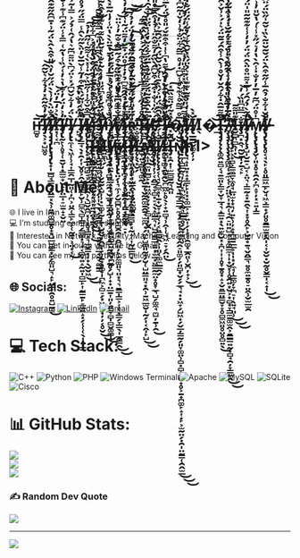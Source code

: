 <p align="center">
  <img src="https://github.com/7oSkaaa/7oSkaaa/blob/main/Images/about_me.gif?raw=true" width="100px">
</p>
<h1 align="center">ʜ̵̻̥̅̕̕̚͝Ι̵̸̷̡̛̖͕̟̺͖̥̾̒͒̃̂̽̒̉͋͛̌͂̂͝Ι̵̵̴̵̶̵̶̴̶̷̸̨̡̡̡̢̢̧̡̢̛̟̩̲̻̘͇̯͙̤͇͓̖̹͍̯͚̻̱̥̟̖̺̲̺̼̳͙̼̗͚͈̺͉̝̙̤͇̦̯̥͍̺̰̫̉̐̈̀̓͗̀̀̈́̋̆̓̏̈̎͒̂̀̂̀̈́͂͗̇̄͆̑̋͂͊̂̃͂͛̈͌̇̿̀͛̾̒͑͂̆̊͊͌̂͒̄͒́̌͒̀́̅̈́͗̋̚̚̚̕͘̕͜͝͝ɪ̵̴̵̛͓̜͔̪̐̀͐̒̅̓̈́͝Ι̷̸̸̸̶̴̧̢̰̙̹̥̞̜̱̬̩̟̳̫̟̮̠̙̤̲̩̠̫̱̝̝̬̤̒͐̒̈́̓͋̔͛̓͑́̏̾̔̃͑̿̽̾̈́͊͆̾͊̾̆̀̌̓̀͑̇̋͘͝͠Ί̴̸̵̵̵̵̡̢̢̼̜̖͖̹̹̘͎͇̯̲͎̰͈̜̦̪͕̤̯̜͇̙̲̦̜̰̱̘͕̤͙͔̀̈́̒͋̌̆͆́̽͐̈́͆̀̈͌͆͂͛̔́̂͑̉́͐̿̍̃͐̽̒̈́͛̇͆̒̃̏̈́̀̃̕͜͝͝͝ ̵̙͉̺̈́̈́́͑̐̔̉Ι̶̸̴̴̵̵̷̵̸̷̧̢̗͇̘̖͙̯̦͎̬̥͕̭̝̳̪͇̙̮̹̻̼̖̻͎͇̠̗̳͚̣͉̘͔̻̟͍̝̰͍̩̻̲̙͎̰̳̱̙̠̳͖̝͓̗̜̜̜̖̩̠̹͇̇̂̆͑̎͂́̏̀̄͒̒̃̾̆̅̆̓̈̀̃̋̀̑̾̿̈́̋̉̊̈́͆͋̃͛͂̈̓̈́̀̀͗́̄̅̍͘̚̚͘͝Ι̴̴̴̸̵̧̢̨̨̨̨̟͎̲͔̪̺̠͕̮̞̟̯̹̖̺̬̭̪͓̜̟̥̘̳͓͉̫̮͇͓̩̟̖̮̬͖̿͒̌͋̍͗̋̄̏͐͂̇͗̽̀͑͌̃͑̋̂̓̉̚͜͜͠͝͝ᴛ̴̶̴̵̶̨̨̡̹͇͓͕͉̲͙̗̪͖̯̭̙͓̗͓̜̞̞̞͙͚̙̜̰͒́͛̄͛̿͒̋̀̂̄̔̍̈́̃̔̄̎̾̍̚̕͜Ι̵̵̸̵̶̸̵̶̴̷̴̵̡̧̢̨̨̡̛̘̺̞̩̮̝̜̬̰̰̝̺̩̹̣̠͚̩̰̹̱̩̺̤̬͎̭̺̩̗̹̱͙̥͚̞̩̪̼͕̻̠̗͙͖̼͙̣̦̦͔̥̮̽̈́̂̌̇̽͆̈́̎̓̾̀͂͐̐̀̽̌̃̈̀͌̔͛͊͌̽̂̀̃̌͛̑̍̈́͆̈́̽̽̓͋͌̆̌͗̓̈́́͋̄̓̆̔͛̈͊̀̓̂̒͊͊̀͒̍̍̿̑͒̅͘͘̚͘̚̕̚͘͘͜͜͝͠͝͝͠ʜ̸̷̴̷̶̷̷̶̴̵̵̸̸̶̵̡̡̨̢̢̛̳͔̺͔̯̝̦̻͈̼̼̯̘̮̲̱̹͇̯̰̠̫͖͕̫̱̙̝̳̠̰̪̪̠̰̥̗̺̹̟̣̤̲̱͎͈̦͍͇̞̻̩̻̬͚̻̩͒̐͗̊͆̌͌͑̀͗̿̒̒̓̀̄̔̄̈̀̀̔̈̾̒̍͂̅̽̀̌̃͗̈́̀̀̉̓̂͆̎̐̐͆̽̋̈̈́͆̍͑͛͛̀͐͌̀̌͌͌̊́͗̃̋̅͗̃̾͂̿̚̚͜͠͝͝͝͝͝͝ᴇ̸̶̸̸̢̛͇̝̲̳̩̺̳̱̊͗̿͑͆͑̔̄͑͌͆́̋̚͝Ι̵̶̷̷̴̵̡̡̨̡̛͎̭̩͇̰͔͇̙̪̗̩̖̘͎̪̭̝̹̤͔̗̰̖̘̠̣͗̍̓̒̉̑̑͌͆̉̓̇̾̊̈́̇̄̌̒͌̈́͂̍͑́̓̓̀̆̍̅̈́̈́̀͘̚͠͠͠͠ʀ̵̶̶̷̷̵̨̛͚̖͎͇͔͙͎̜͈̣̥̙̩̫̳̭͔̣̥̤̫̻͈̙͗̈́̇̎̽̆́͌̋̌̑̃̓͒̄̄̑͐̄́͊̆̓͘͘͘͠Ἰ̴̷̵̶̨̛̛͎͕̤̮̲̻̞͍͕̳͈̞͚̰̋̊͗̇̋͗͐́̿͗̉̉̊̇͒͗͂́͐̓̀̈́̅͒̚̚̚̚Ι̴̵̵̸̸̵̡̧̨͖͙̞̭̝̩̯̼͈̲̻̙̣͍͖͖͙̞̣͕̠̻̩̩̬̯͎͗̅͐̑̐̄͂̈́́͋̆̉̀̅̈́͋͐̌̒̇̾̈́̈̓͋̑̔̐̋́͘͘̕͝͠͠͝ᴇ̷̶̶̴̷̸̴̶̶̶̴̷̵̨̨̧̡̧̡̡̨̢̛̞̦̹͔̭͇͔̞̻͓̠͔̖̝͚̳͉̩̺̰̫̳̲̝͍͙̫̲͓͖̳̰̼̤̟̥̞̲͉̺̗͚̼̘̼̺̦̱̹̯̽́͛̋̍͑̐̇͒̅́͒̌͆̂̀̏̑̓͌̐̂̈͗̉̒͒̏͆̊̎͐̀̏̀̓͒̈́͆͋̓̀̄̊̂͂̊̓̕̚̕͘͘̕͜͠ ̵̈́̎͛͝Ι̴̷̵̴̷̴̸̴̸̶̡̡̡̛̺̗̬̰̻͓͙͔̭̮̞̮̪̲͖̙̥̖͕̟͍̻̘̹̭͎̜̘͖̠̞̗̭̤̐̎̐̀̂̔̃̂̌̒̌̑́͌̔͆̾̍͒͒͊̌́̎̊̽̈́̍̅̈̿͛͑̑͋͗̈́̿̾́̌͗́͐͊̚͘̚͘͜͝͝͝͠͠͝͝͠�̷̸̴̸̴̷̸̡̢̧̧̧̨̣̲̜̪͇̰͉̩̙̤͓̪̫͖̖̝̰͉͇͇̥̗̬̟͙̼̹͋͌͆̓̏̌͊͋̏̽͒͋̎̓͗̂̀̀̑͛̂̈́̒́̉̌͗̎́̔̈́͋̈́͊̈́͗͘̕͝Ι̴̴̵̶̸̵̢̨̡̧̡̡̢̘̝̩͍͓̝̟̳̙̙̩͓̣͚̲͕̝̙͍͎̗͎͙̜̯͚͓̲̯͈̹̬̪̦̟͕̂̾̒̍̉̄̃̇͊͊͑̇͛̉̈́̏̽̌̑͋́̓̆̾̈́̈́̐̇͌͐̈́̑̋̈̈́̚͜͜͝Ῐ̸̢̲̳͇̮͚̗̹̦̽̀͘Ι̖�̷̲̚͝͠Ι̴̵̴̵̴̵̵̵̴̶̵̶̴̵̧̡̡̨̨̨̛̛͚̯͍̻͔̘̱̼͈̙͇̞̮̞̲̘͉̝͇͍̟̖͍̫̼̮͓̝̪͎͎͎̥̞̱̥͙̝͕̬͍͇̤͇̬̞̞̥̻̼͖͈̥̤̥̻͍̖̊͌̅̂̇͋́̂̌̒̌̊͗̀̑̾͒̑́̄͂̈́͛̍́͐͗̌͐̑̿̅̉́̽͐̉̈́͋̌̄́̉̐̌̌̓̎̓̈́͊̆̑̇͑̆̀͊͆̈́̌̌̅̈̔͊̆̇̉͌̾̑̚͘͘̕̕͘͜͝͝͝͝͝͠,̶̸̷̷̶̶̶̸̷̸̵̧̧̡̨̧̧̧̧̛̛͚͖̜̣̼͔̜̗̤̤̙͎͙̯̜̘̯̠͈͍̺͓̝͙͚̳̼͎̩̟̬͓̜̥̯͍͙̮͕͙̻͙̞̳̼̱͚̫̭͕̱̳̳͍̰͙̻̘̯̦̞͇͖̭̾̈̅̓͗̄͗̉̂͌͗͑̑͐̏̾̎̊́͌͋̋́͑͑͗̔͂̋̍̀͑̔͋͆̐̽̊̈̈̽̑̈̓̐́͑̎͐̉͂̽͑͋̄͘͜͜͝͝͠͝͠͠ ̴̴̸̴̵̸̷̵̶̴̴̴̨̨̡̨̡̙͕̟̻͕͇̼͇̞̼̥̘̲̤̫̟͙͉̦͍̙̹̦̝͙̪̱̱̲̲͕̩̩͙̦̼̘̜̳͚̦̞̪̠͎̖͍̘͈̹̏̑͐̉̅͊̏̎̓͒͗͛͑̃̃͊̀̾̈́͑̽̍̃̆̾́̽͒̅̀̔̓̐͋̋̎̆̾͂͑́̈́̓̆̿̋̔͋͛̄̿̈́͋̓̊̕͜͜͜͠͝͠͝Ι̶̮̻͉̻̖͎̣͊̎͌̄͜ɪ̸̷̷̶̧̪͙̭͉̰̮̱̩̦̱͔̙̐̿̈͆̎̏́̓̚̚͝Ι̸̴̷̶̵̶̶̴̶̨̡̡̨̧̛̺̩̮̱̠̺͔̝̤͉͎͇̰̝͓̱̭̖͎͙̞̥̭̙͕̮̱͙̱͉̬̭͇͉͍̥̼͍̱̥̠̤̭̹̮̫̲̫̯̒̃̀̉́̑́͗̅̽͌̈̊̈̀̂̈́̈́̓̒͗͑͊͊̃͂̎̍̈́̂̇͛̌̊̏͂̓̀̐̑̈̀͘̚͘͘͘̚̚͝͠͝͝ᴍ̵̷̴̸̸̵̨̢̧̢̧̡̬̹͈͙̥͓̯̭̦̪̝̞̦͓̠͍̩̳͆̍̊̈́͆̃̓̅̓̓̐̇̾̑̀̔̒͛́̋̽̾͑́̔̆̎̓͗̈́̊̚͘̚͝͝Ῐ̵̶̶̷̸̷̶̴̢̡̢̧̢̥͔̘̖̙͔̥͈͇͖̲̙̬̘͖͕̳̟̗͈̥̱̳̫̱̗̭̩͔͎̬̮̣̮̰̥̬͇̩͔̟̩̆̇͋̐̉̂̅̾̋͂͒̑̀̈́̌̃̆̈͂̀̏̍̌̃̍̋̏̈́̈̂͋̂̽̉̍̾͐͆͐̉̚̕͜͜͝͝͠ ̴͕̝͇͖͙̪̠̞͂̒́͛͝Ι̶̷̶̷̷̷̷̢̹̱̫̳͔̟̣̪͇̫̩̹̦͕͎͍̪̤͙̱̖͔̹̜͗̍̋̃̈́̆̌̋͐̎̾̊̔̅̀̉̂̈́̐̌̒̑͋͐͆͋̐́̚͘̕͘͘͜͠Ι̸̵̸̴̷̶̴̢̧̛̛̬̮̺̼̙̫̺͎̞͉̗̩͎̖̲͉̗̣̳̪̝̦͔͍͍̖͖̲̟̰̖̼͇͇̋͌̀̐̎́͊̇̈́̋̈́̔̊͑́̋̐̈̈́̀͌̈́̎͛̃̿̽̽̌̆̃͗̾͋͑͘͘͝͠Ι͍̼̜̗Ι̷̸̷̵̷̧̢̡̧̼̱͎̠͇͎͔͉̙̦̩̞̤͖̦̙̰̩̹̪̤̻̝͖̩̪͙̪̰̋͌͑̉̍̔̾̉̾͋͛̉̉̀̄͂̈́͊́̈́̚͘̚̕̚̚͝͠ᴋ̶̷̵̴̸̶̴̸̵̢̢̧̡̢̢̤̗̩͉̼̹̗̮̻̪̙̥̥̪̞̻̯̯̘̭̪͈̦̙̗̼͚͈͉͈͙͉͉̱͇̩̳͕͎̜̟̳̗̞̳̖̩̲̯͇̭̋̓̍̓͒̎́̐̇͊͆̅̀̎̈́̓̀̏́̀͒́̃̅͂̽̐͂̓͗̈̈̚̚̚͜͜͝͠͠͝ɪ̷̶̶̴̢̨̡̢̧̨̝͎̼͙̥̬̱̼̙͔͇̩̳͚̮̌̈͋̆͗̅̿̍̃́̔̒̚̚͝͝Ι̵̸̷̴̸̢̛͚͓̪̗͕͙͔͖͍̝̤̬̲̘̭̖͈̼̳̻̙͓̰̝̜͎̰̲̳̪͓̋͒̽̆̀̽̎̈͌̾̐̈́̓̽̀̔̌͊̑͂̂̋̈́̅̓̒̈́̓̉͗͘̚͜͝͝Ι̶̨̨̖͓̮̗̊̐͐̓̕͝ᴀ̶̵̸̴̷̸̶̷̧̡̧̧̧̧̢̛͓̬̱̜̬̰̯͚̱̭̱̘̫̼̪͔̗͖̙̺͚͈̰̣̗̮̜̺̤̳͈̘͙̯̹̱͖̲̫̮̩̰̗̩͔̭̩̙̺̿̏͆͂̋̔̌̈̑̃̃̂̓̿̈̄̓͆͊̆͂́͌̈́͋̈́̀̃̉̂͂̚̕̚̕̕͜͜͝͝͝Ῐ̴̝͔̮̬̒̉̏̚͠Ῐ̵̸̵̸̸̨̢̨̨̧͔̜̘̗̻̼͓̩̱̟̮̞̟͍̜̦͔͍͇̰̭͕͎͈̜͚̼̲̳̭̗̾́̊̅͐̀̑͊̈́̎͐́̏̀̄͑̉́̏̆̃̈́̂̍̈́̑͂͐̏̓̚͘̕̚̚͝Ι̷̷̶͉̝̘̻̣̼͉̭̃͌̓͛̍̊̍̿̉̒̊̾̀̓́̏͘͝Ι̵̵̡̛̝̯̣͎̫̲̻̱̰͉̭͈̑̃̽̅͋̏̽̃̾̈͌̏̅̽̚͠ɴ̵̷̵̶̵̷̸̸̴̶̵̴̵̷̷̵̢̨̨̨̡̧̨̨̛̮̱͕̱̲͔͇̲̘̼͙̗̠͓̜̗̘̟̭̭̠͈͚̦̗͈̻͙̬̗̗̲͉̘̣̣͖̞̗̺͖̣̗̬̲̦̳̰̗͈̞͚̤̹̻͓̻̟̻̮̟̥͕̱̟̪͚̙̝͎̣̙͕̫̰̤̗̣̯̩̤̰̳̜̯̭̫̲̆̆͗͗̀̇̅̊̿̃̊͗͊̀̊̾̌͆̇̒̊̿̃͋̈̐̉͗̒̌̍͂͂͆̽̑͛̔͛͊̿̂͌̀̓̐͛̐̊̐̇̊̄͌͊̇̏̓̀̒͒̈̒̅̓̈̄̅̂̋̈̑̇̐̕͘̚̕͘̕̕̚͜͜͜͠͝͠͝͝͝͠h1>
</p>


# 💫 About Me:
🌐 I live in Iran<br>💻 I’m studying computer science <br>👾 Interested in Network Security, Machine Learning and Computer Vision<br>📧 You can get in touch with me by Gmail<br>🚀 You can see my top portfolios below 👇


## 🌐 Socials:
[![Instagram](https://img.shields.io/badge/Instagram-%23E4405F.svg?logo=Instagram&logoColor=white)](https://instagram.com/kianshojaei_) [![LinkedIn](https://img.shields.io/badge/LinkedIn-%230077B5.svg?logo=linkedin&logoColor=white)](https://linkedin.com/in/www.linkedin.com/in/kianshojaei) [![Gmail](https://img.shields.io/badge/Gmail-D14836?logo=gmail&logoColor=white)](mailto:kianshojaei18@gmail.com)

# 💻 Tech Stack:
![C++](https://img.shields.io/badge/c++-%2300599C.svg?style=for-the-badge&logo=c%2B%2B&logoColor=white) ![Python](https://img.shields.io/badge/python-3670A0?style=for-the-badge&logo=python&logoColor=ffdd54) ![PHP](https://img.shields.io/badge/php-%23777BB4.svg?style=for-the-badge&logo=php&logoColor=white) ![Windows Terminal](https://img.shields.io/badge/Windows%20Terminal-%234D4D4D.svg?style=for-the-badge&logo=windows-terminal&logoColor=white) ![Apache](https://img.shields.io/badge/apache-%23D42029.svg?style=for-the-badge&logo=apache&logoColor=white) ![MySQL](https://img.shields.io/badge/mysql-4479A1.svg?style=for-the-badge&logo=mysql&logoColor=white) ![SQLite](https://img.shields.io/badge/sqlite-%2307405e.svg?style=for-the-badge&logo=sqlite&logoColor=white) ![Cisco](https://img.shields.io/badge/cisco-%23049fd9.svg?style=for-the-badge&logo=cisco&logoColor=black)
# 📊 GitHub Stats:
![](https://github-readme-stats.vercel.app/api?username=KianShojaei&theme=tokyonight&hide_border=false&include_all_commits=false&count_private=false)<br/>
![](https://github-readme-streak-stats.herokuapp.com/?user=KianShojaei&theme=tokyonight&hide_border=false)<br/>
![](https://github-readme-stats.vercel.app/api/top-langs/?username=KianShojaei&theme=tokyonight&hide_border=false&include_all_commits=false&count_private=false&layout=compact)

### ✍️ Random Dev Quote
![](https://quotes-github-readme.vercel.app/api?type=horizontal&theme=tokyonight)

---
[![](https://visitcount.itsvg.in/api?id=KianShojaei&icon=5&color=11)](https://visitcount.itsvg.in)

<!-- Proudly created with GPRM ( https://gprm.itsvg.in ) -->
